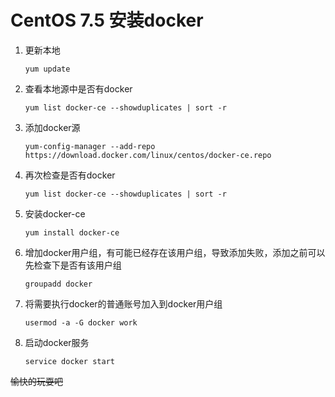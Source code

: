 # CentOS 7.5 安装docker

1. 更新本地
	```shell
	yum update
	```

2. 查看本地源中是否有docker

	```shell
	yum list docker-ce --showduplicates | sort -r
	```

3. 添加docker源

	```shell
	yum-config-manager --add-repo https://download.docker.com/linux/centos/docker-ce.repo
	```

4. 再次检查是否有docker

	```shell
	yum list docker-ce --showduplicates | sort -r
	```

5. 安装docker-ce

	```shell
	yum install docker-ce
	```

6. 增加docker用户组，有可能已经存在该用户组，导致添加失败，添加之前可以先检查下是否有该用户组

	```shell
	groupadd docker
	```

7. 将需要执行docker的普通账号加入到docker用户组

	```shell
	usermod -a -G docker work
	```

8. 启动docker服务

	```shell
	service docker start
	```

~~愉快的玩耍吧~~

